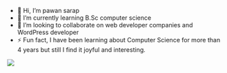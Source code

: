 - 👋 Hi, I’m pawan sarap
- 🌱 I’m currently learning B.Sc computer
     science 
- 💞️ I’m looking to collaborate on web 
      developer companies
      and WordPress developer 
- ⚡ Fun fact, I have been learning
     about Computer Science for more
     than 4 years but still I find it
     joyful and interesting.

<!---
pawansarap/pawansarap is a ✨ special ✨ repository because its `README.md` (this file) appears on your GitHub profile.
You can click the Preview link to take a look at your changes.
--->
<a href="https://visitcount.itsvg.in">
  <img src="https://visitcount.itsvg.in/api?id=PawanSarap&label=Profile%20Views&color=0&icon=9&pretty=true" />
</a>
